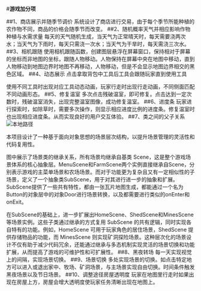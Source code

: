 #**游戏加分项**

##1、商店展示并随季节调价
系统设计了商店进行交易，由于每个季节所能种植的农作物不同，商品的价格会随季节而改变。
##2、随机概率天气并相应影响作物种植与水需求量
每天的天气随机生成，当天气为正常晴天时，每天需要浇两次水；当天气为下雨时，每天只需浇一次水；当天气为干旱时，每天需浇三次水。
##3、相机跟随
使用相机跟随函数，创建图层悬浮在屏幕窗口，保持相对于屏幕的坐标而非地图的坐标，跟随人物移动。人物保持在屏幕中央在地图中移动，直到人物移动到地图边界时地图不再移动，人物移动，但是不会显示地图边界相交的黑色区域。
##4、动态展示
点击拿取背包中工具后工具会跟随玩家直到使用工具

使用不同工具时出现对应工具动态动画，玩家行走时出现行走动画，不同侧面匹配不同动画形态。
##5、修复温室
多次点击残破温室，即可修复。点击达到一定次数时，残破温室消失，出现完整温室图像，成功修复温室。
##6、进度条
玩家进行探索时，如除草时，需要多次操作，则显示相应进度比例的进度条。修复温室时也出现相应进度条。从而实现良好的用户交互体验。
##7、类之间的父子关系
![本地路径](picture1.png "相对路径演示")

本项目设计了一种基于面向对象思想的场景层次结构，以提升场景管理的灵活性和代码复用性。

图中展示了场景类的继承关系，所有场景均继承自基类 Scene，这是整个游戏场景体系的核心抽象层。MenuScene和FarmScene两个实例直接继承自Scene，分别表示游戏的主菜单场景和农场场景。而对于功能更为复杂且又有一定相似性的子场景，定义了一个抽象类SubScene，用于对其进行进一步的抽象和扩展。SubScene提供了一些共有特性，都由一张瓦片地图生成，都能通过一个名为Button的对象层中的对象Door进行场景转换，以及都需要进行类似的onEnter和onExit。 

在SubScene的基础上，进一步扩展出HomeScene、ShedScene和MinesScene 等场景实例。这些子类通过继承的方式复用 SubScene 的共有逻辑，同时实现各自特有的功能。例如，HomeScene 可用于玩家角色的居住场景，ShedScene 提供存储物品的功能，而 MinesScene 则实现矿洞探险场景。这种层次化的场景设计不仅有助于减少代码冗余，还能通过继承与多态机制实现灵活的场景切换和功能扩展，从而提高了游戏的可维护性和可扩展性。
##8、黑夜转场
每一天实现视觉上的间隔，实现场景切换。
##9、场景切换
多处实现场景的切换。如点击特定地方可以进入或退出家中、牧场、矿洞场景，与主场景实现自由切换。时间条件触发黑夜场景以及节日场景。
##10、调整途径房屋透明度
玩家在地图里行走时如果出现在房屋上方，房屋会增大透明度使玩家任务清晰出现在地图上。
